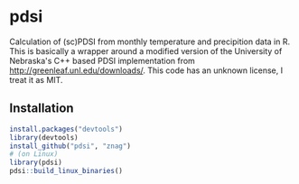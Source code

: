 # pdsi

Calculation of (sc)PDSI from monthly temperature and precipition data in R. This is basically a wrapper around a modified version of the University of Nebraska's C++ based PDSI implementation from http://greenleaf.unl.edu/downloads/. This code has an unknown license, I treat it as MIT.

## Installation

``` R
install.packages("devtools")
library(devtools)
install_github("pdsi", "znag")
# (on Linux)
library(pdsi)
pdsi::build_linux_binaries()
```